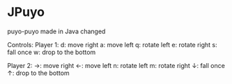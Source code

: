 # JPuyo
puyo-puyo made in Java
changed

Controls:
Player 1: 
	d: move right
	a: move left
	q: rotate left
	e: rotate right
	s: fall once
	w: drop to the bottom
	
Player 2:
	→: move right
	←: move left
	n: rotate left
	m: rotate right
	↓: fall once
	↑: drop to the bottom
